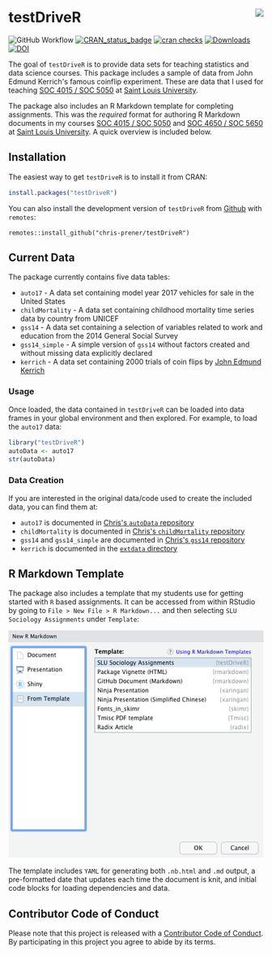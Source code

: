 # testDriveR <img src="man/figures/logo.png" align="right" />

![GitHub Workflow](https://github.com/chris-prener/testDriveR/actions/workflows/R-CMD-check.yaml/badge.svg)
[![CRAN_status_badge](https://www.r-pkg.org/badges/version/testDriveR)](https://cran.r-project.org/package=testDriveR)
[![cran checks](https://cranchecks.info/badges/worst/testDriveR)](https://cran.r-project.org/web/checks/check_results_testDriveR.html)
[![Downloads](https://cranlogs.r-pkg.org/badges/testDriveR?color=brightgreen)](https://www.r-pkg.org/pkg/testDriveR)
[![DOI](https://zenodo.org/badge/95270521.svg)](https://zenodo.org/badge/latestdoi/95270521)

The goal of `testDriveR` is to provide data sets for teaching statistics and data science courses. This package includes a sample of data from John Edmund Kerrich's famous coinflip experiment. These are data that I used for teaching [SOC 4015 / SOC 5050](https://slu-soc5050.github.io) at [Saint Louis University](https://www.slu.edu).

The package also includes an R Markdown template for completing assignments. This was the *required* format for authoring R Markdown documents in my courses [SOC 4015 / SOC 5050](https://slu-soc5050.github.io) and [SOC 4650 / SOC 5650](https://slu-soc5650.github.io) at [Saint Louis University](https://www.slu.edu). A quick overview is included below.

## Installation

The easiest way to get `testDriveR` is to install it from CRAN:

``` r
install.packages("testDriveR")
```

You can also install the development version of `testDriveR` from [Github](https://github.com/chris-prener/testDriveR) with `remotes`:

```{r gh-installation, eval = FALSE}
remotes::install_github("chris-prener/testDriveR")
```

## Current Data
The package currently contains five data tables:

* `auto17` - A data set containing model year 2017 vehicles for sale in the United States
* `childMortality` - A data set containing childhood mortality time series data by country from UNICEF
* `gss14` - A data set containing a selection of variables related to work and education from the 2014 General Social Survey
* `gss14_simple` - A simple version of `gss14` without factors created and without missing data explicitly declared
* `kerrich` - A data set containing 2000 trials of coin flips by [John Edmund Kerrich](https://en.wikipedia.org/wiki/John_Edmund_Kerrich)

### Usage
Once loaded, the data contained in `testDriveR` can be loaded into data frames in your global environment and then explored. For example, to load the `auto17` data:

```r
library("testDriveR")
autoData <- auto17
str(autoData)
```

### Data Creation
If you are interested in the original data/code used to create the included data, you can find them at:

* `auto17` is documented in [Chris's `autoData` repository](https://github.com/chris-prener/autoData)
* `childMortality` is documented in [Chris's `childMortality` repository](https://github.com/chris-prener/childMortality)
* `gss14` and `gss14_simple` are documented in [Chris's `gss14` repository](https://github.com/chris-prener/gss14)
* `kerrich` is documented in the [`extdata` directory](https://github.com/chris-prener/testDriveR/blob/main/inst/extdata/kerrich.R)

## R Markdown Template
The package also includes a template that my students use for getting started with `R` based assignments. It can be accessed from within RStudio by going to `File > New File > R Markdown...` and then selecting `SLU Sociology Assignments` under `Template`:

![](man/figures/template.png)

The template includes `YAML` for generating both `.nb.html` and `.md` output, a pre-formatted date that updates each time the document is knit, and initial code blocks for loading dependencies and data.

## Contributor Code of Conduct
Please note that this project is released with a [Contributor Code of Conduct](CODE_OF_CONDUCT.html). By participating in this project you agree to abide by its terms.
